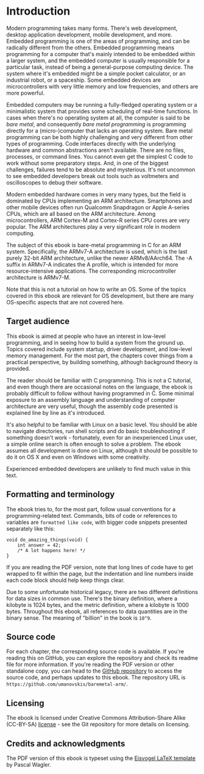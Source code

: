 # Introduction

Modern programming takes many forms. There's web development, desktop application development, mobile development, and more. Embedded programming is one of the areas of programming, and can be radically different from the others. Embedded programming means programming for a computer that's mainly intended to be embedded within a larger system, and the embedded computer is usually responsible for a particular task, instead of being a general-purpose computing device. The system where it's embedded might be a simple pocket calculator, or an industrial robot, or a spaceship. Some embedded devices are microcontrollers with very little memory and low frequencies, and others are more powerful.

Embedded computers may be running a fully-fledged operating system or a minimalistic system that provides some scheduling of real-time functions. In cases when there's no operating system at all, the computer is said to be *bare metal*, and consequently *bare metal programming* is programming directly for a (micro-)computer that lacks an operating system. Bare metal programming can be both highly challenging and very different from other types of programming. Code interfaces directly with the underlying hardware and common abstractions aren't available. There are no files, processes, or command lines. You cannot even get the simplest C code to work without some preparatory steps. And, in one of the biggest challenges, failures tend to be absolute and mysterious. It's not uncommon to see embedded developers break out tools such as voltmeters and oscilloscopes to debug their software.

Modern embedded hardware comes in very many types, but the field is dominated by CPUs implementing an ARM architecture. Smartphones and other mobile devices often run Qualcomm Snapdragon or Apple A-series CPUs, which are all based on the ARM architecture. Among microcontrollers, ARM Cortex-M and Cortex-R series CPU cores are very popular. The ARM architectures play a very significant role in modern computing.

The subject of this ebook is bare-metal programming in C for an ARM system. Specifically, the ARMv7-A architecture is used, which is the last purely 32-bit ARM architecture, unlike the newer ARMv8/AArch64. The -A suffix in ARMv7-A indicates the A profile, which is intended for more resource-intensive applications. The corresponding microcontroller architecture is ARMv7-M.

Note that this is not a tutorial on how to write an OS. Some of the topics covered in this ebook are relevant for OS development, but there are many OS-specific aspects that are not covered here.

## Target audience

This ebook is aimed at people who have an interest in low-level programming, and in seeing how to build a system from the ground up. Topics covered include system startup, driver development, and low-level memory management. For the most part, the chapters cover things from a practical perspective, by building something, although background theory is provided.

The reader should be familiar with C programming. This is not a C tutorial, and even though there are occasional notes on the language, the ebook is probably difficult to follow without having programmed in C. Some minimal exposure to an assembly language and understanding of computer architecture are very useful, though the assembly code presented is explained line by line as it's introduced.

It's also helpful to be familiar with Linux on a basic level. You should be able to navigate directories, run shell scripts and do basic troubleshooting if something doesn't work - fortunately, even for an inexperienced Linux user, a simple online search is often enough to solve a problem. The ebook assumes all development is done on Linux, although it should be possible to do it on OS X and even on Windows with some creativity.

Experienced embedded developers are unlikely to find much value in this text.

## Formatting and terminology

The ebook tries to, for the most part, follow usual conventions for a programming-related text. Commands, bits of code or references to variables are `formatted like code`, with bigger code snippets presented separately like this:

```
void do_amazing_things(void) {
    int answer = 42;
    /* A lot happens here! */
}
```

If you are reading the PDF version, note that long lines of code have to get wrapped to fit within the page, but the indentation and line numbers inside each code block should help keep things clear.

Due to some unfortunate historical legacy, there are two different definitions for data sizes in common use. There's the binary definition, where a kilobyte is 1024 bytes, and the metric definition, where a kilobyte is 1000 bytes. Throughout this ebook, all references to data quantities are in the binary sense. The meaning of "billion" in the book is `10^9`.

## Source code

For each chapter, the corresponding source code is available. If you're reading this on GitHub, you can explore the repository and check its readme file for more information. If you're reading the PDF version or other standalone copy, you can head to the [GitHub repository](https://github.com/umanovskis/baremetal-arm/) to access the source code, and perhaps updates to this ebook. The repository URL is `https://github.com/umanovskis/baremetal-arm/`.

## Licensing

The ebook is licensed under Creative Commons Attribution-Share Alike (CC-BY-SA) [license](http://creativecommons.org/licenses/by-nc-sa/4.0/) - see the Git repository for more details on licensing.

## Credits and acknowledgments

The PDF version of this ebook is typeset using the [Eisvogel LaTeX template](https://github.com/Wandmalfarbe/pandoc-latex-template) by Pascal Wagler.
